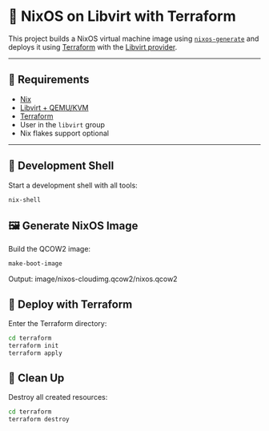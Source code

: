 # 🚀 NixOS on Libvirt with Terraform

This project builds a NixOS virtual machine image using [`nixos-generate`](https://github.com/nix-community/nixos-generators) and deploys it using [Terraform](https://www.terraform.io/) with the [Libvirt provider](https://github.com/dmacvicar/terraform-provider-libvirt).


---

## 🔧 Requirements

- [Nix](https://nixos.org/)
- [Libvirt + QEMU/KVM](https://wiki.libvirt.org/)
- [Terraform](https://developer.hashicorp.com/terraform/downloads)
- User in the `libvirt` group
- Nix flakes support optional

---

## 🧪 Development Shell

Start a development shell with all tools:

```bash
nix-shell
```

## 🖼️ Generate NixOS Image

Build the QCOW2 image:

```bash
make-boot-image
```

Output: image/nixos-cloudimg.qcow2/nixos.qcow2

## 🚀 Deploy with Terraform

Enter the Terraform directory:
```bash
cd terraform
terraform init
terraform apply
```

## 🧹 Clean Up

Destroy all created resources:

```bash
cd terraform
terraform destroy
```
